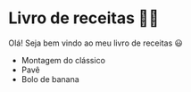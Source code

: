 # Livro de receitas :man_cook:

Olá! Seja bem vindo ao meu livro de receitas :smiley:

- Montagem do clássico
- Pavê
- Bolo de banana
